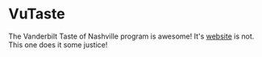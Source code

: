 # VuTaste

The Vanderbilt Taste of Nashville program is awesome! It's [website](https://campusdining.vanderbilt.edu/taste-of-nashville) is not. This one does it some justice!

